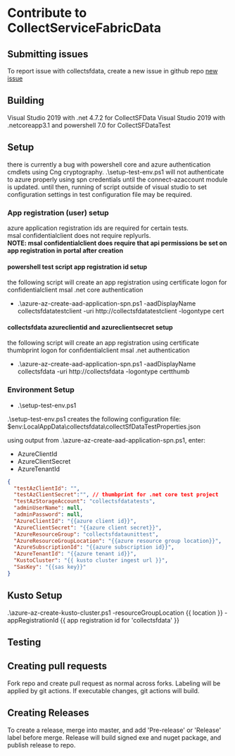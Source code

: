 # Contribute to CollectServiceFabricData

## Submitting issues

To report issue with collectsfdata, create a new issue in github repo [new issue](https://github.com/microsoft/CollectServiceFabricData/issues/new/choose)

## Building

Visual Studio 2019 with .net 4.7.2 for CollectSFData
Visual Studio 2019 with .netcoreapp3.1 and powershell 7.0 for CollectSFDataTest

## Setup

there is currently a bug with powershell core and azure authentication cmdlets using Cng cryptography.
.\setup-test-env.ps1 will not authenticate to azure properly using spn credentials until the connect-azaccount module is updated. until then, running of script outside of visual studio to set configuration settings in test configuration file may be required.

### App registration (user) setup

azure application registration ids are required for certain tests.  
msal confidentialclient does not require replyurls.  
**NOTE: msal confidentialclient does require that api permissions be set on app registration in portal after creation**

#### **powershell test script app registration id setup**

the following script will create an app registration using certificate logon for confidentialclient msal .net core authentication

- .\azure-az-create-aad-application-spn.ps1 -aadDisplayName collectsfdatatestclient -uri http://collectsfdatatestclient -logontype cert

#### **collectsfdata azureclientid and azureclientsecret setup**

the following script will create an app registration using certificate thumbprint logon for confidentialclient msal .net authentication

- .\azure-az-create-aad-application-spn.ps1 -aadDisplayName collectsfdata -uri http://collectsfdata -logontype certthumb

### Environment Setup

- .\setup-test-env.ps1

.\setup-test-env.ps1 creates the following configuration file: $env:LocalAppData\collectsfdata\collectSfDataTestProperties.json

using output from .\azure-az-create-aad-application-spn.ps1, enter:
- AzureClientId
- AzureClientSecret
- AzureTenantId

```json
{
  "testAzClientId": "",
  "testAzClientSecret":"", // thumbprint for .net core test project
  "testAzStorageAccount": "collectsfdatatests",
  "adminUserName": null,
  "adminPassword": null,
  "AzureClientId": "{{azure client id}}",
  "AzureClientSecret": "{{azure client secret}}",
  "AzureResourceGroup": "collectsfdataunittest",
  "AzureResourceGroupLocation": "{{azure resource group location}}",
  "AzureSubscriptionId": "{{azure subscription id}}",
  "AzureTenantId": "{{azure tenant id}}",
  "KustoCluster": "{{ kusto cluster ingest url }}",
  "SasKey": "{{sas key}}"
}
```

## Kusto Setup

.\azure-az-create-kusto-cluster.ps1 -resourceGroupLocation {{ location }} -appRegistrationId {{ app registration id for 'collectsfdata' }}

## Testing



## Creating pull requests

Fork repo and create pull request as normal across forks.
Labeling will be applied by git actions.
If executable changes, git actions will build.

## Creating Releases

To create a release, merge into master, and add 'Pre-release' or 'Release' label before merge.
Release will build signed exe and nuget package, and publish release to repo.
